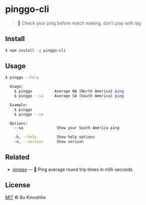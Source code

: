 # pinggo-cli

> :signal_strength: Check your ping before match making, don't play with lag

## Install
```bash
$ npm install -g pinggo-cli
```

## Usage
```bash
$ pinggo --help

  Usage:
    $ pinggo          Average NA (North America) ping
    $ pinggo --sa     Average SA (South America) ping

  Example:
    $ pinggo
    $ pinggo --sa

  Options:
    --sa               Show your South America ping

    -h, --help         Show help options
    -v, --version      Show version
```

## Related

- [pinggo](https://github.com/bukinoshita/pinggo) — :signal_strength: Ping average round trip times in milli-seconds

## License

[MIT](https://raw.githubusercontent.com/bukinoshita/pinggo-cli/master/LICENSE) &copy; Bu Kinoshita
